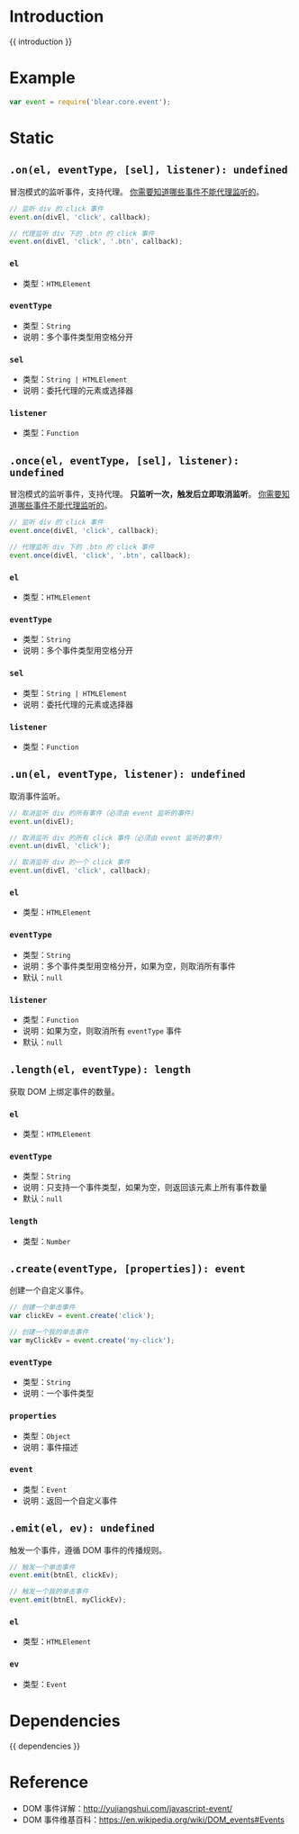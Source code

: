 # Introduction
{{ introduction }}





# Example
```js
var event = require('blear.core.event');
```





# Static

## `.on(el, eventType, [sel], listener): undefined`
冒泡模式的监听事件，支持代理。
[你需要知道哪些事件不能代理监听的](https://en.wikipedia.org/wiki/DOM_events#Events)。

```js
// 监听 div 的 click 事件
event.on(divEl, 'click', callback);

// 代理监听 div 下的 .btn 的 click 事件
event.on(divEl, 'click', '.btn', callback);
```

### `el`
- 类型：`HTMLElement`

### `eventType`
- 类型：`String`
- 说明：多个事件类型用空格分开

### `sel`
- 类型：`String | HTMLElement`
- 说明：委托代理的元素或选择器

### `listener`
- 类型：`Function`



## `.once(el, eventType, [sel], listener): undefined`
冒泡模式的监听事件，支持代理。
**只监听一次，触发后立即取消监听**。
[你需要知道哪些事件不能代理监听的](https://en.wikipedia.org/wiki/DOM_events#Events)。

```js
// 监听 div 的 click 事件
event.once(divEl, 'click', callback);

// 代理监听 div 下的 .btn 的 click 事件
event.once(divEl, 'click', '.btn', callback);
```

### `el`
- 类型：`HTMLElement`

### `eventType`
- 类型：`String`
- 说明：多个事件类型用空格分开

### `sel`
- 类型：`String | HTMLElement`
- 说明：委托代理的元素或选择器

### `listener`
- 类型：`Function`



## `.un(el, eventType, listener): undefined`
取消事件监听。

```js
// 取消监听 div 的所有事件（必须由 event 监听的事件）
event.un(divEl);

// 取消监听 div 的所有 click 事件（必须由 event 监听的事件）
event.un(divEl, 'click');

// 取消监听 div 的一个 click 事件
event.un(divEl, 'click', callback);
```

### `el`
- 类型：`HTMLElement`

### `eventType`
- 类型：`String`
- 说明：多个事件类型用空格分开，如果为空，则取消所有事件
- 默认：`null`

### `listener`
- 类型：`Function`
- 说明：如果为空，则取消所有 `eventType` 事件
- 默认：`null`



## `.length(el, eventType): length`
获取 DOM 上绑定事件的数量。

### `el`
- 类型：`HTMLElement`

### `eventType`
- 类型：`String`
- 说明：只支持一个事件类型，如果为空，则返回该元素上所有事件数量
- 默认：`null`

### `length`
- 类型：`Number`



## `.create(eventType, [properties]): event`
创建一个自定义事件。

```js
// 创建一个单击事件
var clickEv = event.create('click');

// 创建一个我的单击事件
var myClickEv = event.create('my-click');
```

### `eventType`
- 类型：`String`
- 说明：一个事件类型

### `properties`
- 类型：`Object`
- 说明：事件描述

### `event`
- 类型：`Event`
- 说明：返回一个自定义事件



## `.emit(el, ev): undefined`
触发一个事件，遵循 DOM 事件的传播规则。

```js
// 触发一个单击事件
event.emit(btnEl, clickEv);

// 触发一个我的单击事件
event.emit(btnEl, myClickEv);
```

### `el`
- 类型：`HTMLElement`

### `ev`
- 类型：`Event`



# Dependencies
{{ dependencies }}





# Reference
- DOM 事件详解：<http://yujiangshui.com/javascript-event/>
- DOM 事件维基百科：<https://en.wikipedia.org/wiki/DOM_events#Events>
